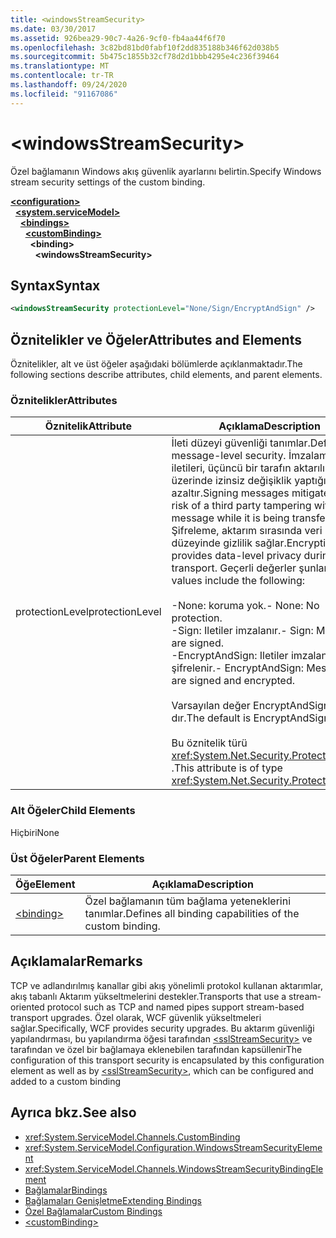 ```yaml
---
title: <windowsStreamSecurity>
ms.date: 03/30/2017
ms.assetid: 926bea29-90c7-4a26-9cf0-fb4aa44f6f70
ms.openlocfilehash: 3c82bd81bd0fabf10f2dd835188b346f62d038b5
ms.sourcegitcommit: 5b475c1855b32cf78d2d1bbb4295e4c236f39464
ms.translationtype: MT
ms.contentlocale: tr-TR
ms.lasthandoff: 09/24/2020
ms.locfileid: "91167086"
---
```

# \<windowsStreamSecurity>

<span data-ttu-id="8904e-101">Özel bağlamanın Windows akış güvenlik ayarlarını belirtin.</span><span class="sxs-lookup"><span data-stu-id="8904e-101">Specify Windows stream security settings of the custom binding.</span></span>  
  
[**\<configuration>**](../configuration-element.md)\
&nbsp;&nbsp;[**\<system.serviceModel>**](system-servicemodel.md)\
&nbsp;&nbsp;&nbsp;&nbsp;[**\<bindings>**](bindings.md)\
&nbsp;&nbsp;&nbsp;&nbsp;&nbsp;&nbsp;[**\<customBinding>**](custombinding.md)\
&nbsp;&nbsp;&nbsp;&nbsp;&nbsp;&nbsp;&nbsp;&nbsp;**\<binding>**\
&nbsp;&nbsp;&nbsp;&nbsp;&nbsp;&nbsp;&nbsp;&nbsp;&nbsp;&nbsp;**\<windowsStreamSecurity>**  
  
## <a name="syntax"></a><span data-ttu-id="8904e-102">Syntax</span><span class="sxs-lookup"><span data-stu-id="8904e-102">Syntax</span></span>  
  
```xml  
<windowsStreamSecurity protectionLevel="None/Sign/EncryptAndSign" />
```  
  
## <a name="attributes-and-elements"></a><span data-ttu-id="8904e-103">Öznitelikler ve Öğeler</span><span class="sxs-lookup"><span data-stu-id="8904e-103">Attributes and Elements</span></span>  

 <span data-ttu-id="8904e-104">Öznitelikler, alt ve üst öğeler aşağıdaki bölümlerde açıklanmaktadır.</span><span class="sxs-lookup"><span data-stu-id="8904e-104">The following sections describe attributes, child elements, and parent elements.</span></span>  
  
### <a name="attributes"></a><span data-ttu-id="8904e-105">Öznitelikler</span><span class="sxs-lookup"><span data-stu-id="8904e-105">Attributes</span></span>  
  
|<span data-ttu-id="8904e-106">Öznitelik</span><span class="sxs-lookup"><span data-stu-id="8904e-106">Attribute</span></span>|<span data-ttu-id="8904e-107">Açıklama</span><span class="sxs-lookup"><span data-stu-id="8904e-107">Description</span></span>|  
|---------------|-----------------|  
|<span data-ttu-id="8904e-108">protectionLevel</span><span class="sxs-lookup"><span data-stu-id="8904e-108">protectionLevel</span></span>|<span data-ttu-id="8904e-109">İleti düzeyi güvenliği tanımlar.</span><span class="sxs-lookup"><span data-stu-id="8904e-109">Defines message-level security.</span></span> <span data-ttu-id="8904e-110">İmzalama iletileri, üçüncü bir tarafın aktarılırken ileti üzerinde izinsiz değişiklik yaptığı riski azaltır.</span><span class="sxs-lookup"><span data-stu-id="8904e-110">Signing messages mitigates the risk of a third party tampering with the message while it is being transferred.</span></span> <span data-ttu-id="8904e-111">Şifreleme, aktarım sırasında veri düzeyinde gizlilik sağlar.</span><span class="sxs-lookup"><span data-stu-id="8904e-111">Encryption provides data-level privacy during transport.</span></span> <span data-ttu-id="8904e-112">Geçerli değerler şunlardır:</span><span class="sxs-lookup"><span data-stu-id="8904e-112">Valid values include the following:</span></span><br /><br /> <span data-ttu-id="8904e-113">-None: koruma yok.</span><span class="sxs-lookup"><span data-stu-id="8904e-113">-   None: No protection.</span></span><br /><span data-ttu-id="8904e-114">-Sign: Iletiler imzalanır.</span><span class="sxs-lookup"><span data-stu-id="8904e-114">-   Sign: Messages are signed.</span></span><br /><span data-ttu-id="8904e-115">-EncryptAndSign: Iletiler imzalanır ve şifrelenir.</span><span class="sxs-lookup"><span data-stu-id="8904e-115">-   EncryptAndSign: Messages are signed and encrypted.</span></span><br /><br /> <span data-ttu-id="8904e-116">Varsayılan değer EncryptAndSign ' dır.</span><span class="sxs-lookup"><span data-stu-id="8904e-116">The default is EncryptAndSign.</span></span><br /><br /> <span data-ttu-id="8904e-117">Bu öznitelik türü <xref:System.Net.Security.ProtectionLevel> .</span><span class="sxs-lookup"><span data-stu-id="8904e-117">This attribute is of type <xref:System.Net.Security.ProtectionLevel>.</span></span>|  
  
### <a name="child-elements"></a><span data-ttu-id="8904e-118">Alt Öğeler</span><span class="sxs-lookup"><span data-stu-id="8904e-118">Child Elements</span></span>  

 <span data-ttu-id="8904e-119">Hiçbiri</span><span class="sxs-lookup"><span data-stu-id="8904e-119">None</span></span>  
  
### <a name="parent-elements"></a><span data-ttu-id="8904e-120">Üst Öğeler</span><span class="sxs-lookup"><span data-stu-id="8904e-120">Parent Elements</span></span>  
  
|<span data-ttu-id="8904e-121">Öğe</span><span class="sxs-lookup"><span data-stu-id="8904e-121">Element</span></span>|<span data-ttu-id="8904e-122">Açıklama</span><span class="sxs-lookup"><span data-stu-id="8904e-122">Description</span></span>|  
|-------------|-----------------|  
|[\<binding>](bindings.md)|<span data-ttu-id="8904e-123">Özel bağlamanın tüm bağlama yeteneklerini tanımlar.</span><span class="sxs-lookup"><span data-stu-id="8904e-123">Defines all binding capabilities of the custom binding.</span></span>|  
  
## <a name="remarks"></a><span data-ttu-id="8904e-124">Açıklamalar</span><span class="sxs-lookup"><span data-stu-id="8904e-124">Remarks</span></span>  

 <span data-ttu-id="8904e-125">TCP ve adlandırılmış kanallar gibi akış yönelimli protokol kullanan aktarımlar, akış tabanlı Aktarım yükseltmelerini destekler.</span><span class="sxs-lookup"><span data-stu-id="8904e-125">Transports that use a stream-oriented protocol such as TCP and named pipes support stream-based transport upgrades.</span></span> <span data-ttu-id="8904e-126">Özel olarak, WCF güvenlik yükseltmeleri sağlar.</span><span class="sxs-lookup"><span data-stu-id="8904e-126">Specifically, WCF provides security upgrades.</span></span> <span data-ttu-id="8904e-127">Bu aktarım güvenliği yapılandırması, bu yapılandırma öğesi tarafından [\<sslStreamSecurity>](sslstreamsecurity.md) ve tarafından ve özel bir bağlamaya eklenebilen tarafından kapsüllenir</span><span class="sxs-lookup"><span data-stu-id="8904e-127">The configuration of this transport security is encapsulated by this configuration element  as well as by [\<sslStreamSecurity>](sslstreamsecurity.md), which can be configured and added to a custom binding</span></span>  
  
## <a name="see-also"></a><span data-ttu-id="8904e-128">Ayrıca bkz.</span><span class="sxs-lookup"><span data-stu-id="8904e-128">See also</span></span>

- <xref:System.ServiceModel.Channels.CustomBinding>
- <xref:System.ServiceModel.Configuration.WindowsStreamSecurityElement>
- <xref:System.ServiceModel.Channels.WindowsStreamSecurityBindingElement>
- [<span data-ttu-id="8904e-129">Bağlamalar</span><span class="sxs-lookup"><span data-stu-id="8904e-129">Bindings</span></span>](../../../wcf/bindings.md)
- [<span data-ttu-id="8904e-130">Bağlamaları Genişletme</span><span class="sxs-lookup"><span data-stu-id="8904e-130">Extending Bindings</span></span>](../../../wcf/extending/extending-bindings.md)
- [<span data-ttu-id="8904e-131">Özel Bağlamalar</span><span class="sxs-lookup"><span data-stu-id="8904e-131">Custom Bindings</span></span>](../../../wcf/extending/custom-bindings.md)
- [\<customBinding>](custombinding.md)
